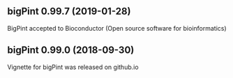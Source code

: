 ## bigPint 0.99.7 (2019-01-28)
BigPint accepted to Bioconductor (Open source software for bioinformatics)

## bigPint 0.99.0 (2018-09-30)
Vignette for bigPint was released on github.io

